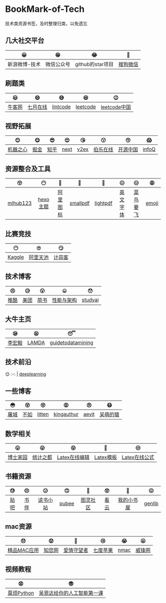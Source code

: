 # BookMark-of-Tech
技术类资源书签，及时整理归类，以免遗忘

## 几大社交平台
😀 | 😁 | 😂 | 🤣
:-: | :-: | :-: | :-:
新浪微博-技术 | 微信公众号 | github的star项目 | [搜狗微信](https://weixin.sogou.com/) | 

## 刷题类
😃 | 😄 | 😅 | 😆 | 😉
:-: | :-: | :-: | :-: | :-:
[牛客网](https://www.nowcoder.com) | [七月在线](https://www.julyedu.com/question/index) | [lintcode](http://www.lintcode.com) | [leetcode](https://leetcode.com) | [leetcode中国](https://leetcode-cn.com)

## 视野拓展
😊 | 😋 | 😎 | 😍 | 😘 | 😗 | 😙 | 😱
:-: | :-: | :-: | :-: | :-: | :-: | :-: | :-:
[机器之心](https://www.jiqizhixin.com) | [掘金](https://juejin.im/timeline) | [知乎](https://www.zhihu.com) | [next](http://next.36kr.com/posts) | [v2ex](https://www.v2ex.com) | [伯乐在线](http://www.jobbole.com) | [开源中国](https://www.oschina.net/) | [infoQ](https://www.infoq.cn)

## 资源整合及工具
😚 | 😶 | 🙂 | 🤗 | 🤔 | 😐 | 😑 | 😩 
:-: | :-: | :-: | :-: | :-: | :-: | :-: | :-:
[mlhub123](https://www.mlhub123.com/) | [hexo主题](https://hexo.io/themes/) | [阿里图标](https://www.iconfont.cn/) | [smallpdf](https://smallpdf.com/cn) | [lightpdf](https://lightpdf.com/zh) | [英文字体](https://www.fontsquirrel.com/fonts/list/hot) | [菜鸟要飞](http://www.newbiefly.com) | [emoji](http://emojihomepage.com/)

## 比赛竞技
😶 | 🙄 | 😏
:-: | :-: | :-: 
[Kaggle](https://www.kaggle.com) | [阿里天池](https://tianchi.aliyun.com) | [计蒜客](https://www.jisuanke.com)

## 技术博客
😣 | 😥 | 😮 | 🤐 | 😯
:-: | :-: | :-: | :-: | :-:
[推酷](https://www.tuicool.com/sites) | [美团](https://tech.meituan.com) | [简书](https://www.jianshu.com/) | [性能与架构](http://yogoup.sinaapp.com) | [studyai](http://studyai.com/)

## 大牛主页
😪 | 😫 | 😴
:-: | :-: | :-: 
[李宏毅](http://speech.ee.ntu.edu.tw/~tlkagk/index.html) | [LAMDA](http://lamda.nju.edu.cn/CH.MainPage.ashx) | [guidetodatamining](http://www.guidetodatamining.com)

## 技术前沿
😌
:-: |
[deeplearning](https://www.deeplearning.ai)

## 一些博客
😳 | 😵 | 😵 | 😡 | 😠 | 😷
:-: | :-: | :-: | :-: | :-: | :-:
[屠城](https://www.haomwei.com) | [不如](http://ibruce.info) | [litten](http://litten.me) | [kingauthur](http://kingauthur.info) | [aevit](http://aevit.xyz) | [呆萌的猿](https://blog.yfd.im)

## 数学相关
😛 | 😜 | 😝 | 🤤 | 😒
:-: | :-: | :-: | :-: | :-:
[博士家园](http://www.math.org.cn) | [统计之都](https://cosx.org) | [Latex在线编辑](https://cn.overleaf.com/project) | [Latex模板](http://www.latextemplates.com/) | [Latex在线公式](http://latex.codecogs.com/eqneditor/editor.php) | [CNLatex在线公式](https://www.codecogs.com/latex/eqneditor.php)

## 书籍资源
😓 | 😔 | 😕 | 🙃 | 🤑 | 😲 | 🙁 | 😖
:-: | :-: | :-: | :-: | :-: | :-: | :-: | :-:
[贴吧](https://tieba.baidu.com/f?kw=azw3) | [书伴](https://bookfere.com) | [读书小站](http://ibooks.org.cn) | [pubee](http://cn.epubee.com/books) | [图灵社区](http://www.ituring.com.cn) | [看云](https://www.kancloud.cn/explore) | [我的小书屋](http://mebook.cc/) | [genlib](http://gen.lib.rus.ec)

## mac资源
😞 | 😟 | 😤 | 😢 | 😭 | 😦
:-: | :-: | :-: | :-: | :-: | :-:
[精品MAC应用](https://xclient.info) | [知您网](https://www.zhinin.com/class/apple/mac-game) | [爱情守望者](https://www.waitsun.com/) | [七度苹果](http://game.7do.net/) | [nmac](https://nmac.to/candleman/) | [威锋网](https://bbs.feng.com/thread-htm-fid-19.html)

## 视频教程
😧 | 😨 
:-: | :-: 
[莫烦Python](https://morvanzhou.github.io) | [吴恩达给你的人工智能第一课](https://mooc.study.163.com/smartSpec/detail/1001319001.htm)
